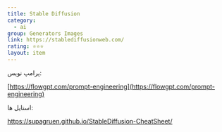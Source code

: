 ```yaml
---
title: Stable Diffusion
category:
  - ai
group: Generators Images
link: https://stablediffusionweb.com/
rating: ⭐⭐⭐
layout: item
---
```



پرامپ نویس:

[https://flowgpt.com/prompt-engineering](https://flowgpt.com/prompt-engineering)

استایل ها:

https://supagruen.github.io/StableDiffusion-CheatSheet/

